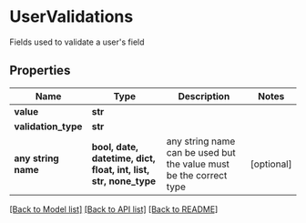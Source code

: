 # UserValidations

Fields used to validate a user's field

## Properties
Name | Type | Description | Notes
------------ | ------------- | ------------- | -------------
**value** | **str** |  | 
**validation_type** | **str** |  | 
**any string name** | **bool, date, datetime, dict, float, int, list, str, none_type** | any string name can be used but the value must be the correct type | [optional]

[[Back to Model list]](../README.md#documentation-for-models) [[Back to API list]](../README.md#documentation-for-api-endpoints) [[Back to README]](../README.md)


